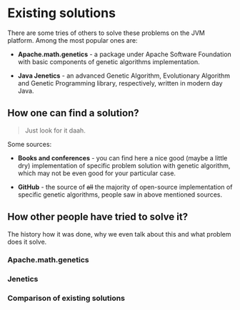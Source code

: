 # Existing solutions
There are some tries of others to solve these problems on the JVM platform. Among the most popular ones are:

+ **Apache.math.genetics** - a package under Apache Software Foundation with basic components of genetic algorithms implementation.

+ **Java Jenetics** - an advanced Genetic Algorithm, Evolutionary Algorithm and Genetic Programming library, respectively, written in modern day Java.

## How one can find a solution?
> Just look for it daah.

Some sources: 

+ **Books and conferences** - you can find here a nice good (maybe a little dry) implementation of specific problem solution with genetic algorithm, which may not be even good for your particular case.

+ **GitHub** - the source of ~~all~~ the majority of open-source implementation of specific genetic algorithms, people saw in above mentioned sources. 


## How other people have tried to solve it?
The history how it was done, why we even talk about this and what problem does it solve.

### Apache.math.genetics

### Jenetics

### Comparison of existing solutions